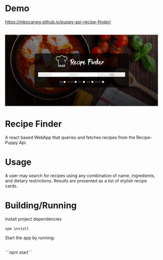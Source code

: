 # Demo
https://mbocaneg.github.io/puppy-api-recipe-finder/
<br>
<br>
<br>
![Alt text](https://github.com/mbocaneg/puppy-api-recipe-finder/blob/master/screenshots/recipe_finder_screenshot.png)
<br>

# Recipe Finder
A react based WebApp that queries and fetches recipes from the Recipe-Puppy Api.

# Usage
A user may search for recipes using any combination of name, ingredients, and
dietary restrictions. Results are presented as a list of stylish recipe cards.

# Building/Running
Install project dependencies
<br>
 
```npm install```
<br>
 
Start the app by running:
 
<br>
```npm start```
